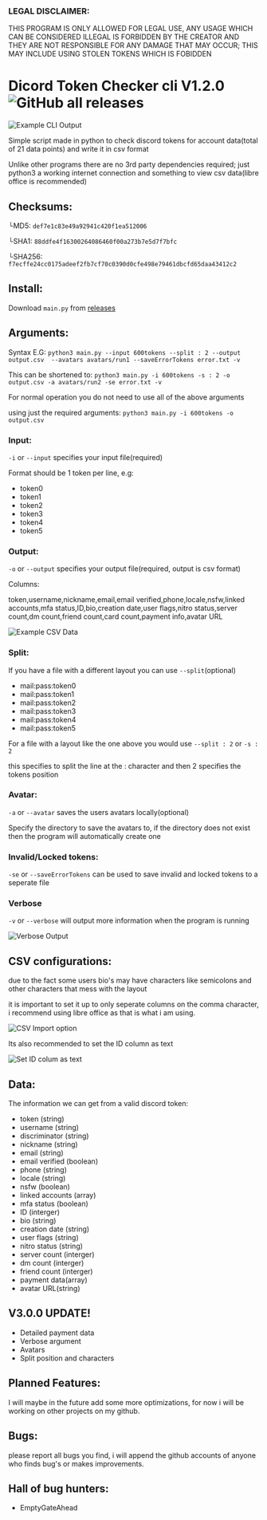 ### LEGAL DISCLAIMER:
THIS PROGRAM IS ONLY ALLOWED FOR LEGAL USE, ANY USAGE WHICH CAN BE CONSIDERED ILLEGAL IS FORBIDDEN BY THE CREATOR AND THEY ARE NOT RESPONSIBLE FOR ANY DAMAGE THAT MAY OCCUR; THIS MAY INCLUDE USING STOLEN TOKENS WHICH IS FOBIDDEN

# Dicord Token Checker cli V1.2.0 ![GitHub all releases](https://img.shields.io/github/downloads/EmptyGateAhead/discordTokenCheckerCLI/total)
![Example CLI Output](pic/cli.png)

Simple script made in python to check discord tokens for account data(total of 21 data points) and write it in csv format

Unlike other programs there are no 3rd party dependencies required; just python3 a working internet connection and something to view csv data(libre office is recommended)

## Checksums:

└MD5: `def7e1c83e49a92941c420f1ea512006`

└SHA1: `88ddfe4f16300264086460f00a273b7e5d7f7bfc`

└SHA256: `f7ecffe24cc0175adeef2fb7cf70c0390d0cfe498e79461dbcfd65daa43412c2`

## Install:
Download `main.py` from [releases](https://github.com/EmptyGateAhead/discordTokenCheckerCLI/releases)

## Arguments:
Syntax E.G: `python3 main.py --input 600tokens --split : 2 --output output.csv  --avatars avatars/run1 --saveErrorTokens error.txt -v`

This can be shortened to: `python3 main.py -i 600tokens -s : 2 -o output.csv -a avatars/run2 -se error.txt -v`

For normal operation you do not need to use all of the above arguments

using just the required arguments: `python3 main.py -i 600tokens -o output.csv`

### Input:

`-i` or `--input` specifies your input file(required)

Format should be 1 token per line, e.g:

- token0
- token1
- token2
- token3
- token4
- token5

### Output:

`-o` or `--output` specifies your output file(required, output is csv format)

Columns:

token,username,nickname,email,email verified,phone,locale,nsfw,linked accounts,mfa status,ID,bio,creation date,user flags,nitro status,server count,dm count,friend count,card count,payment info,avatar URL

![Example CSV Data](pic/csv.png)

### Split:

If you have a file with a different layout you can use `--split`(optional)

- mail:pass:token0
- mail:pass:token1
- mail:pass:token2
- mail:pass:token3
- mail:pass:token4
- mail:pass:token5

For a file with a layout like the one above you would use `--split : 2` or `-s : 2`

this specifies to split the line at the : character and then 2 specifies the tokens position

### Avatar:

`-a` or `--avatar` saves the users avatars locally(optional)

Specify the directory to save the avatars to, if the directory does not exist then the program will automatically create one

### Invalid/Locked tokens:

`-se` or `--saveErrorTokens` can be used to save invalid and locked tokens to a seperate file

### Verbose

`-v` or `--verbose` will output more information when the program is running

![Verbose Output](pic/verbose.png)

## CSV configurations:

due to the fact some users bio's may have characters like semicolons and other characters that mess with the layout

it is important to set it up to only seperate columns on the comma character, i recommend using libre office as that is what i am using.

![CSV Import option](pic/csvOptions.png)

Its also recommended to set the ID column as text

![Set ID colum as text](pic/idColumns.png)

## Data:
The information we can get from a valid discord token:

- token (string)
- username (string)
- discriminator (string)
- nickname (string)
- email (string)
- email verified (boolean)
- phone (string)
- locale (string)
- nsfw (boolean)
- linked accounts (array)
- mfa status (boolean)
- ID (interger)
- bio (string)
- creation date (string)
- user flags (string)
- nitro status (string)
- server count (interger)
- dm count (interger)
- friend count (interger)
- payment data(array)
- avatar URL(string)

## V3.0.0 UPDATE!
- Detailed payment data
- Verbose argument
- Avatars
- Split position and characters

## Planned Features:
I will maybe in the future add some more optimizations, for now i will be working on other projects on my github.

## Bugs:
please report all bugs you find, i will append the github accounts of anyone who finds bug's or makes improvements.

## Hall of bug hunters:
- EmptyGateAhead

